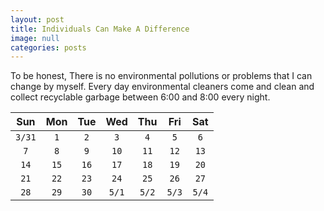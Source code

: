 ```yaml
---
layout: post
title: Individuals Can Make A Difference
image: null
categories: posts
---
```


To be honest, There is no environmental pollutions or problems that I can change by myself.
Every day environmental cleaners come and clean and collect recyclable garbage between 6:00 and 8:00 every night.

|Sun        |Mon        |Tue        |Wed        |Thu        |Fri        |Sat        |
|:---------:|:---------:|:---------:|:---------:|:---------:|:---------:|:---------:|
|`3/31`     |`1`        |`2`       |`3`         |`4`        |`5`        |`6`        |
|`7`        |`8`        |`9`       |`10`        |`11`       |`12`       |`13`       |
|`14`       |`15`       |`16`      |`17`        |`18`       |`19`       |`20`       |
|`21`       |`22`       |`23`      |`24`        |`25`       |`26`       |`27`       |
|`28`       |`29`       |`30`      |`5/1`       |`5/2`      |`5/3`      |`5/4`      |